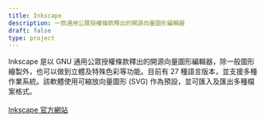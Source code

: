 ```yaml
---
title: Inkscape
description: 一款通用公眾授權條款釋出的開源向量圖形編輯器
draft: false
type: project
---
```

Inkscape 是以 GNU 通用公眾授權條款釋出的開源向量圖形編輯器，除一般圖形繪製外，也可以做到立體及特殊色彩等功能。目前有 27 種語言版本，並支援多種作業系統。該軟體使用可縮放向量圖形 (SVG) 作為預設，並可匯入及匯出多種檔案格式。\
\
[](https://inkscape.org/)[Inkscape 官方網站](https://inkscape.org/)